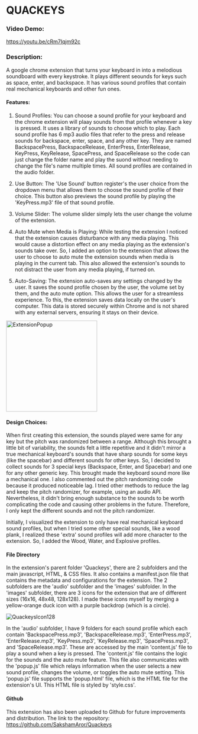 # QUACKEYS
### Video Demo:  
https://youtu.be/cRm7Iqjm92c
### Description:
A google chrome extension that turns your keyboard in into a melodious soundboard with every keystroke. It plays different seounds for keys such as space, enter, and backspace. It has various sound profiles that contain real mechanical keyboards and other fun ones.

#### Features:
1) Sound Profiles:
You can choose a sound profile for your keyboard and the chrome extension will plaay sounds from that profile whenever a key is pressed. It uses a library of sounds to choose which to play. Each sound profile has 6 mp3 audio files that refer to the press and release sounds for backspace, enter, space, and any other key. They are named BackspacePress, BackspaceRelease, EnterPress, EnterRelease, KeyPress, KeyRelease, SpacePress, and SpaceRelease so the code can just change the folder name and play the suond without needing to change the file's name multiple times. All sound profiles are contained in the audio folder.

2) Use Button:
The 'Use Sound' button register's the user choice from the dropdown menu that allows them to choose the sound profile of their choice. This button also previews the sound profile by playing the 'KeyPress.mp3' file of that sound profile.

3) Volume Slider:
The volume slider simply lets the user change the volume of the extension.

4) Auto Mute when Media is Playing:
While testing the extension I noticed that the extension causes disturbance with any media playing. This would cause a distortion effect on any media playing as the extension's sounds take over. So, I added an option to the extension that allows the user to choose to auto mute the extension sounds when media is playing in the current tab. This also allowed the extension's sounds to not distract the user from any media playing, if turned on.

5) Auto-Saving:
The extension auto-saves any settings changed by the user. It saves the sound profile chosen by the user, the volume set by them, and the auto mute option. This allows the user for a streamless experience. To this, the extension saves data locally on the user's computer. This data is stored securely within Chrome and is not shared with any external servers, ensuring it stays on their device.

<img width="246" alt="ExtensionPopup" src="https://github.com/user-attachments/assets/bafadc16-6259-4792-bfe4-bb55bff0c318">

#### Design Choices:
When first creating this extension, the sounds played were same for any key but the pitch was randomized between a range. Although this brought a little bit of variability, the sounds felt a little repetitive and it didn't mirror a true mechanical keyboard's sounds that have sharp sounds for some keys (like the spacebar) and different sounds for other keys. So, I decided to collect sounds for 3 special keys (Backspace, Enter, and Spacebar) and one for any other generic key. This brought made the keyboard sound more like a mechanical one. I also commented out the pitch randomizing code because it produced noticeable lag. I tried other methods to reduce the lag and keep the pitch randomizer, for example, using an audio API. Nevertheless, it didn't bring enough substance to the sounds to be worth complicating the code and causing other problems in the future. Therefore, I only kept the different sounds and not the pitch randomizer.

Initially, I visualized the extension to only have real mechanical keyboard sound profiles, but when I tried some other special sounds, like a wood plank, I realized these 'extra' sound profiles will add more character to the extension. So, I added the Wood, Water, and Explosive profiles.

#### File Directory
In the extension's parent folder 'Quackeys', there are 2 subfolders and the main javascript, HTML, & CSS files. It also contains a manifest.json file that contains the metadata and configurations for the extension. The 2 subfolders are the 'audio' subfolder and the 'images' subfolder. In the 'images' subfolder, there are 3 icons for the extension that are of different sizes (16x16, 48x48, 128x128). I made these icons myself by merging a yellow-orange duck icon with a purple backdrop (which is a circle).

![QuackeysIcon128](https://github.com/user-attachments/assets/4a03f0e5-cb13-4ea3-873c-fe1a822bb510)

In the 'audio' subfolder, I have 9 folders for each sound profile which each contain 'BackspacePress.mp3', 'BackspaceRelease.mp3', 'EnterPress.mp3', 'EnterRelease.mp3', 'KeyPress.mp3', 'KeyRelease.mp3', 'SpacePress.mp3', and 'SpaceRelease.mp3'. These are accessed by the main 'content.js' file to play a sound when a key is pressed. The 'content.js' file contains the logic for the sounds and the auto mute feature. This file also communicates with the 'popup.js' file which relays information when the user selects a new sound profile, changes the volume, or toggles the auto mute setting. This 'popup.js' file supports the 'popup.html' file, which is the HTML file for the extension's UI. This HTML file is styled by 'style.css'.

#### Github
This extension has also been uploaded to Github for future improvements and distribution. The link to the repository: https://github.com/SakshamAror/Quackeys

